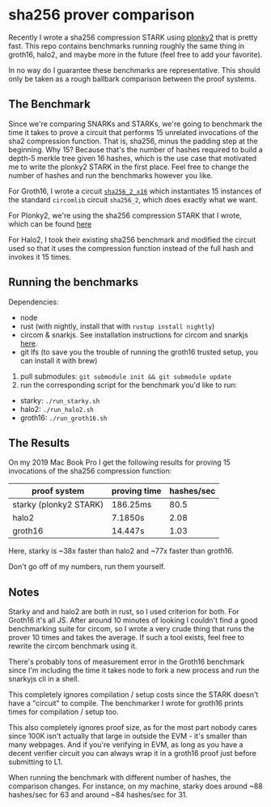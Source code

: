 # sha256 prover comparison

Recently I wrote a sha256 compression STARK using [plonky2](https://github.com/mir-protocol/plonky2) that is pretty fast. This repo contains benchmarks running roughly the same thing in groth16, halo2, and maybe more in the future (feel free to add your favorite).

In no way do I guarantee these benchmarks are representative. This should only be taken as a rough ballbark comparison between the proof systems.

## The Benchmark

Since we're comparing SNARKs and STARKs, we're going to benchmark the time it takes to prove a circuit that performs 15 unrelated invocations of the sha2 compression function. That is, sha256, minus the padding step at the beginning. Why 15? Because that's the number of hashes required to build a depth-5 merkle tree given 16 hashes, which is the use case that motivated me to write the plonky2 STARK in the first place. Feel free to change the number of hashes and run the benchmarks however you like.

For Groth16, I wrote a circuit [`sha256_2_x16`](todo) which instantiates 15 instances of the standard `circomlib` circuit `sha256_2`, which does exactly what we want.

For Plonky2, we're using the sha256 compression STARK that I wrote, which can be found [here](https://github.com/proxima-one/plonky2/tree/merkle-stark/merkle-stark/src/sha256_stark)

For Halo2, I took their existing sha256 benchmark and modified the circuit used so that it uses the compression function instead of the full hash and invokes it 15 times.

## Running the benchmarks

Dependencies:
- node
- rust (with nightly, install that with `rustup install nightly`)
- circom & snarkjs. See installation instructions for circom and snarkjs [here](https://docs.circom.io/getting-started/installation/). 
- git lfs (to save you the trouble of running the groth16 trusted setup, you can install it with brew)

1. pull submodules: `git submodule init && git submodule update`
2. run the corresponding script for the benchmark you'd like to run:
  * starky: `./run_starky.sh`
  * halo2: `./run_halo2.sh`
  * groth16: `./run_groth16.sh`

## The Results

On my 2019 Mac Book Pro I get the following results for proving 15 invocations of the sha256 compression function:

| proof system           | proving time | hashes/sec |
|------------------------|--------------|------------|
| starky (plonky2 STARK) | 186.25ms     | 80.5       |
| halo2                  | 7.1850s      | 2.08       |
| groth16                | 14.447s      | 1.03       |

Here, starky is ~38x faster than halo2 and ~77x faster than groth16.

Don't go off of my numbers, run them yourself.

## Notes

Starky and and halo2 are both in rust, so I used criterion for both. For Groth16 it's all JS. After around 10 minutes of looking I couldn't find a good benchmarking suite for circom, so I wrote a very crude thing that runs the prover 10 times and takes the average. If such a tool exists, feel free to rewrite the circom benchmark using it.

There's probably tons of measurement error in the Groth16 benchmark since I'm including the time it takes node to fork a new process and run the snarkyjs cli in a shell.

This completely ignores compilation / setup costs since the STARK doesn't have a "circuit" to compile. The benchmarker I wrote for groth16 prints times for compilation / setup too.

This also completely ignores proof size, as for the most part nobody cares since 100K isn't actually that large in outside the EVM - it's smaller than many webpages. And if you're verifying in EVM, as long as you have a decent verifier circuit you can always wrap it in a groth16 proof just before submitting to L1.

When running the benchmark with different number of hashes, the comparison changes. For instance, on my machine, starky does around ~88 hashes/sec for 63 and around ~84 hashes/sec for 31.
